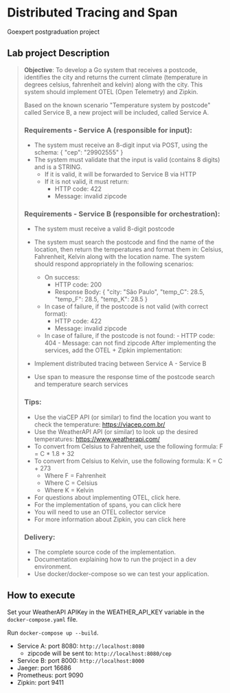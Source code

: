 # Distributed Tracing and Span

Goexpert postgraduation project

## Lab project Description

> **Objective**: To develop a Go system that receives a postcode, identifies the city and returns the current climate (temperature in degrees celsius, fahrenheit and kelvin) along with the city. This system should implement OTEL (Open Telemetry) and Zipkin.
>
> Based on the known scenario "Temperature system by postcode" called Service B, a new project will be included, called Service A.
>
> ### Requirements - Service A (responsible for input):
>
> - The system must receive an 8-digit input via POST, using the schema: { "cep": "29902555" }
> - The system must validate that the input is valid (contains 8 digits) and is a STRING.
>   - If it is valid, it will be forwarded to Service B via HTTP
>   - If it is not valid, it must return:
>     - HTTP code: 422
>     - Message: invalid zipcode
>
> ### Requirements - Service B (responsible for orchestration):
>
> - The system must receive a valid 8-digit postcode
> - The system must search the postcode and find the name of the location, then return the temperatures and format them in: Celsius, Fahrenheit, Kelvin along with the location name.
>   The system should respond appropriately in the following scenarios:
>
>   - On success:
>     - HTTP code: 200
>     - Response Body: { "city: "São Paulo", "temp_C": 28.5, "temp_F": 28.5, "temp_K": 28.5 }
>   - In case of failure, if the postcode is not valid (with correct format):
>     - HTTP code: 422
>     - Message: invalid zipcode
>   - In case of failure, if the postcode is not found: - HTTP code: 404 - Message: can not find zipcode
>     After implementing the services, add the OTEL + Zipkin implementation:
>
> - Implement distributed tracing between Service A - Service B
> - Use span to measure the response time of the postcode search and temperature search services
>
> ### Tips:
>
> - Use the viaCEP API (or similar) to find the location you want to check the temperature: https://viacep.com.br/
> - Use the WeatherAPI API (or similar) to look up the desired temperatures: https://www.weatherapi.com/
> - To convert from Celsius to Fahrenheit, use the following formula: F = C \* 1.8 + 32
> - To convert from Celsius to Kelvin, use the following formula: K = C + 273
>   - Where F = Fahrenheit
>   - Where C = Celsius
>   - Where K = Kelvin
> - For questions about implementing OTEL, click here.
> - For the implementation of spans, you can click here
> - You will need to use an OTEL collector service
> - For more information about Zipkin, you can click here
>
> ### Delivery:
>
> - The complete source code of the implementation.
> - Documentation explaining how to run the project in a dev environment.
> - Use docker/docker-compose so we can test your application.

## How to execute

Set your WeatherAPI APIKey in the WEATHER_API_KEY variable in the `docker-compose.yaml` file.

Run `docker-compose up --build`.

- Service A: port 8080: `http://localhost:8080`
  - zipcode will be sent to: `http://localhost:8080/cep`
- Service B: port 8000: `http://localhost:8000`
- Jaeger: port 16686
- Prometheus: port 9090
- Zipkin: port 9411

